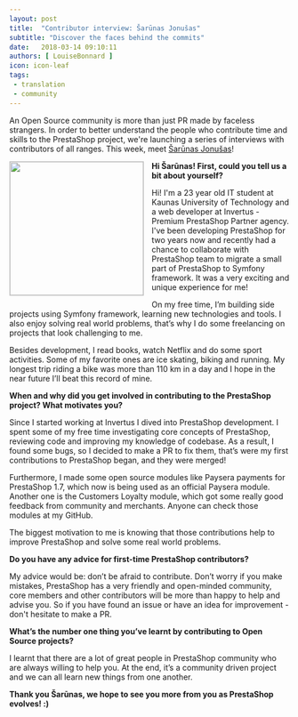 ```yaml
---
layout: post
title:  "Contributor interview: Šarūnas Jonušas"
subtitle: "Discover the faces behind the commits"
date:   2018-03-14 09:10:11
authors: [ LouiseBonnard ]
icon: icon-leaf
tags:
 - translation
 - community
---
```


An Open Source community is more than just PR made by faceless strangers. In order to better understand the people who contribute time and skills to the PrestaShop project, we're launching a series of interviews with contributors of all ranges. This week, meet [Šarūnas Jonušas](https://github.com/sarjon)!


<img style="border: 1px solid #CCC; float: left; margin: 0 1em 1em 0;" width="240" height="240" src="/assets/images/2018/03/Šarūnas_Jonušas.png">


**Hi Šarūnas! First, could you tell us a bit about yourself?**

Hi! I'm a 23 year old IT student at Kaunas University of Technology and a web developer at Invertus - Premium PrestaShop Partner agency. I've been developing PrestaShop for two years now and recently had a chance to collaborate with PrestaShop team to migrate a small part of PrestaShop to Symfony framework. It was a very exciting and unique experience for me!

On my free time, I’m building side projects using Symfony framework, learning new technologies and tools. I also enjoy solving real world problems, that’s why I do some freelancing on projects that look challenging to me. 

Besides development, I read books, watch Netflix and do some sport activities. Some of my favorite ones are ice skating, biking and running. My longest trip riding a bike was more than 110 km in a day and I hope in the near future I’ll beat this record of mine.


**When and why did you get involved in contributing to the PrestaShop project? What motivates you?**

Since I started working at Invertus I dived into PrestaShop development. I spent some of my free time investigating core concepts of PrestaShop, reviewing code and improving my knowledge of codebase. As a result, I found some bugs, so I decided to make a PR to fix them, that’s were my first contributions to PrestaShop began, and they were merged!
 
Furthermore, I made some open source modules like Paysera payments for PrestaShop 1.7, which now is being used as an official Paysera module. Another one is the Customers Loyalty module, which got some really good feedback from community and merchants. Anyone can check those modules at my GitHub.

The biggest motivation to me is knowing that those contributions help to improve PrestaShop and solve some real world problems.


**Do you have any advice for first-time PrestaShop contributors?**

My advice would be: don’t be afraid to contribute. Don’t worry if you make mistakes, PrestaShop has a very friendly and open-minded community, core members and other contributors will be more than happy to help and advise you. So if you have found an issue or have an idea for improvement - don't hesitate to make a PR.


**What’s the number one thing you’ve learnt by contributing to Open Source projects?**

I learnt that there are a lot of great people in PrestaShop community who are always willing to help you. At the end, it’s a community driven project and we can all learn new things from one another.

**Thank you Šarūnas, we hope to see you more from you as PrestaShop evolves! :)**
